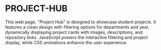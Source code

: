 # PROJECT-HUB
This web page, "Project Hub" is designed to showcase student projects. It features a clean design with filtering options for departments and year, dynamically displaying project cards with images, descriptions, and repository links. JavaScript powers the interactive filtering and project display, while CSS animations enhance the user experience.
